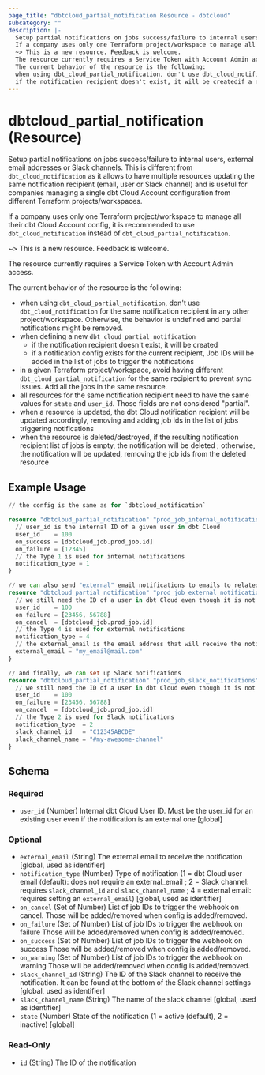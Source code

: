```yaml
---
page_title: "dbtcloud_partial_notification Resource - dbtcloud"
subcategory: ""
description: |-
  Setup partial notifications on jobs success/failure to internal users, external email addresses or Slack channels. This is different from dbt_cloud_notification as it allows to have multiple resources updating the same notification recipient (email, user or Slack channel) and is useful for companies managing a single dbt Cloud Account configuration from different Terraform projects/workspaces.
  If a company uses only one Terraform project/workspace to manage all their dbt Cloud Account config, it is recommended to use dbt_cloud_notification instead of dbt_cloud_partial_notification.
  ~> This is a new resource. Feedback is welcome.
  The resource currently requires a Service Token with Account Admin access.
  The current behavior of the resource is the following:
  when using dbt_cloud_partial_notification, don't use dbt_cloud_notification for the same notification recipient in any other project/workspace. Otherwise, the behavior is undefined and partial notifications might be removed.when defining a new dbt_cloud_partial_notification
  if the notification recipient doesn't exist, it will be createdif a notification config exists for the current recipient, Job IDs will be added in the list of jobs to trigger the notificationsin a given Terraform project/workspace, avoid having different dbt_cloud_partial_notification for the same recipient to prevent sync issues. Add all the jobs in the same resource.all resources for the same notification recipient need to have the same values for state and user_id. Those fields are not considered "partial".when a resource is updated, the dbt Cloud notification recipient will be updated accordingly, removing and adding job ids in the list of jobs triggering notificationswhen the resource is deleted/destroyed, if the resulting notification recipient list of jobs is empty, the notification will be deleted ; otherwise, the notification will be updated, removing the job ids from the deleted resource
---
```


# dbtcloud_partial_notification (Resource)


Setup partial notifications on jobs success/failure to internal users, external email addresses or Slack channels. This is different from `dbt_cloud_notification` as it allows to have multiple resources updating the same notification recipient (email, user or Slack channel) and is useful for companies managing a single dbt Cloud Account configuration from different Terraform projects/workspaces.

If a company uses only one Terraform project/workspace to manage all their dbt Cloud Account config, it is recommended to use `dbt_cloud_notification` instead of `dbt_cloud_partial_notification`.

~> This is a new resource. Feedback is welcome.

The resource currently requires a Service Token with Account Admin access.

The current behavior of the resource is the following:

- when using `dbt_cloud_partial_notification`, don't use `dbt_cloud_notification` for the same notification recipient in any other project/workspace. Otherwise, the behavior is undefined and partial notifications might be removed.
- when defining a new `dbt_cloud_partial_notification`
  - if the notification recipient doesn't exist, it will be created
  - if a notification config exists for the current recipient, Job IDs will be added in the list of jobs to trigger the notifications
- in a given Terraform project/workspace, avoid having different `dbt_cloud_partial_notification` for the same recipient to prevent sync issues. Add all the jobs in the same resource. 
- all resources for the same notification recipient need to have the same values for `state` and `user_id`. Those fields are not considered "partial".
- when a resource is updated, the dbt Cloud notification recipient will be updated accordingly, removing and adding job ids in the list of jobs triggering notifications
- when the resource is deleted/destroyed, if the resulting notification recipient list of jobs is empty, the notification will be deleted ; otherwise, the notification will be updated, removing the job ids from the deleted resource

## Example Usage

```terraform
// the config is the same as for `dbtcloud_notification`

resource "dbtcloud_partial_notification" "prod_job_internal_notification" {
  // user_id is the internal ID of a given user in dbt Cloud
  user_id    = 100
  on_success = [dbtcloud_job.prod_job.id]
  on_failure = [12345]
  // the Type 1 is used for internal notifications
  notification_type = 1
}

// we can also send "external" email notifications to emails to related to dbt Cloud users
resource "dbtcloud_partial_notification" "prod_job_external_notification" {
  // we still need the ID of a user in dbt Cloud even though it is not used for sending notifications
  user_id    = 100
  on_failure = [23456, 56788]
  on_cancel  = [dbtcloud_job.prod_job.id]
  // the Type 4 is used for external notifications
  notification_type = 4
  // the external_email is the email address that will receive the notification
  external_email = "my_email@mail.com"
}

// and finally, we can set up Slack notifications
resource "dbtcloud_partial_notification" "prod_job_slack_notifications" {
  // we still need the ID of a user in dbt Cloud even though it is not used for sending notifications
  user_id    = 100
  on_failure = [23456, 56788]
  on_cancel  = [dbtcloud_job.prod_job.id]
  // the Type 2 is used for Slack notifications
  notification_type  = 2
  slack_channel_id   = "C12345ABCDE"
  slack_channel_name = "#my-awesome-channel"
}
```

<!-- schema generated by tfplugindocs -->
## Schema

### Required

- `user_id` (Number) Internal dbt Cloud User ID. Must be the user_id for an existing user even if the notification is an external one [global]

### Optional

- `external_email` (String) The external email to receive the notification [global, used as identifier]
- `notification_type` (Number) Type of notification (1 = dbt Cloud user email (default): does not require an external_email ; 2 = Slack channel: requires `slack_channel_id` and `slack_channel_name` ; 4 = external email: requires setting an `external_email`) [global, used as identifier]
- `on_cancel` (Set of Number) List of job IDs to trigger the webhook on cancel. Those will be added/removed when config is added/removed.
- `on_failure` (Set of Number) List of job IDs to trigger the webhook on failure Those will be added/removed when config is added/removed.
- `on_success` (Set of Number) List of job IDs to trigger the webhook on success Those will be added/removed when config is added/removed.
- `on_warning` (Set of Number) List of job IDs to trigger the webhook on warning Those will be added/removed when config is added/removed.
- `slack_channel_id` (String) The ID of the Slack channel to receive the notification. It can be found at the bottom of the Slack channel settings [global, used as identifier]
- `slack_channel_name` (String) The name of the slack channel [global, used as identifier]
- `state` (Number) State of the notification (1 = active (default), 2 = inactive) [global]

### Read-Only

- `id` (String) The ID of the notification
